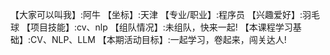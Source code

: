 【大家可以叫我】:阿牛
【坐标】:天津
【专业/职业】:程序员
【兴趣爱好】:羽毛球
【项目技能】:cv、nlp
【组队情况】:未组队，快来一起!
【本课程学习基础】:CV、NLP、LLM
【本期活动目标】:一起学习，卷起来，闯关达人!